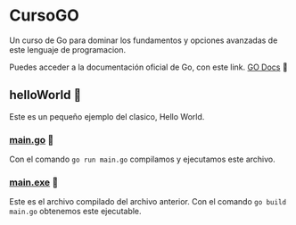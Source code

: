 # CursoGO
Un curso de Go para dominar los fundamentos y opciones avanzadas de este lenguaje de programacion.

Puedes acceder a la documentación oficial de Go, con este link. [GO Docs](https://golang.org/doc/) :book: 


## helloWorld :file_folder:
Este es un pequeño ejemplo del clasico, Hello World.

### [main.go](helloWorld/main.go) :page_facing_up:
Con el comando `go run main.go` compilamos y ejecutamos este archivo.

### [main.exe](helloWorld/main.exe) :page_facing_up:
Este es el archivo compilado del archivo anterior. Con el comando `go build main.go` obtenemos este ejecutable.
